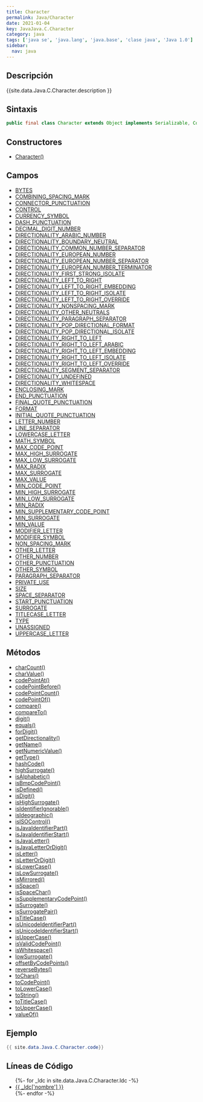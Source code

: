 ```yaml
---
title: Character
permalink: Java/Character
date: 2021-01-04
key: JavaJava.C.Character
category: java
tags: ['java se', 'java.lang', 'java.base', 'clase java', 'Java 1.0']
sidebar: 
  nav: java
---
```


## Descripción
{{site.data.Java.C.Character.description }}

## Sintaxis
~~~java
public final class Character extends Object implements Serializable, Comparable<Character>
~~~

## Constructores
* [Character()](/Java/Character/Character/)

## Campos
* [BYTES](/Java/Character/BYTES)
* [COMBINING_SPACING_MARK](/Java/Character/COMBINING_SPACING_MARK)
* [CONNECTOR_PUNCTUATION](/Java/Character/CONNECTOR_PUNCTUATION)
* [CONTROL](/Java/Character/CONTROL)
* [CURRENCY_SYMBOL](/Java/Character/CURRENCY_SYMBOL)
* [DASH_PUNCTUATION](/Java/Character/DASH_PUNCTUATION)
* [DECIMAL_DIGIT_NUMBER](/Java/Character/DECIMAL_DIGIT_NUMBER)
* [DIRECTIONALITY_ARABIC_NUMBER](/Java/Character/DIRECTIONALITY_ARABIC_NUMBER)
* [DIRECTIONALITY_BOUNDARY_NEUTRAL](/Java/Character/DIRECTIONALITY_BOUNDARY_NEUTRAL)
* [DIRECTIONALITY_COMMON_NUMBER_SEPARATOR](/Java/Character/DIRECTIONALITY_COMMON_NUMBER_SEPARATOR)
* [DIRECTIONALITY_EUROPEAN_NUMBER](/Java/Character/DIRECTIONALITY_EUROPEAN_NUMBER)
* [DIRECTIONALITY_EUROPEAN_NUMBER_SEPARATOR](/Java/Character/DIRECTIONALITY_EUROPEAN_NUMBER_SEPARATOR)
* [DIRECTIONALITY_EUROPEAN_NUMBER_TERMINATOR](/Java/Character/DIRECTIONALITY_EUROPEAN_NUMBER_TERMINATOR)
* [DIRECTIONALITY_FIRST_STRONG_ISOLATE](/Java/Character/DIRECTIONALITY_FIRST_STRONG_ISOLATE)
* [DIRECTIONALITY_LEFT_TO_RIGHT](/Java/Character/DIRECTIONALITY_LEFT_TO_RIGHT)
* [DIRECTIONALITY_LEFT_TO_RIGHT_EMBEDDING](/Java/Character/DIRECTIONALITY_LEFT_TO_RIGHT_EMBEDDING)
* [DIRECTIONALITY_LEFT_TO_RIGHT_ISOLATE](/Java/Character/DIRECTIONALITY_LEFT_TO_RIGHT_ISOLATE)
* [DIRECTIONALITY_LEFT_TO_RIGHT_OVERRIDE](/Java/Character/DIRECTIONALITY_LEFT_TO_RIGHT_OVERRIDE)
* [DIRECTIONALITY_NONSPACING_MARK](/Java/Character/DIRECTIONALITY_NONSPACING_MARK)
* [DIRECTIONALITY_OTHER_NEUTRALS](/Java/Character/DIRECTIONALITY_OTHER_NEUTRALS)
* [DIRECTIONALITY_PARAGRAPH_SEPARATOR](/Java/Character/DIRECTIONALITY_PARAGRAPH_SEPARATOR)
* [DIRECTIONALITY_POP_DIRECTIONAL_FORMAT](/Java/Character/DIRECTIONALITY_POP_DIRECTIONAL_FORMAT)
* [DIRECTIONALITY_POP_DIRECTIONAL_ISOLATE](/Java/Character/DIRECTIONALITY_POP_DIRECTIONAL_ISOLATE)
* [DIRECTIONALITY_RIGHT_TO_LEFT](/Java/Character/DIRECTIONALITY_RIGHT_TO_LEFT)
* [DIRECTIONALITY_RIGHT_TO_LEFT_ARABIC](/Java/Character/DIRECTIONALITY_RIGHT_TO_LEFT_ARABIC)
* [DIRECTIONALITY_RIGHT_TO_LEFT_EMBEDDING](/Java/Character/DIRECTIONALITY_RIGHT_TO_LEFT_EMBEDDING)
* [DIRECTIONALITY_RIGHT_TO_LEFT_ISOLATE](/Java/Character/DIRECTIONALITY_RIGHT_TO_LEFT_ISOLATE)
* [DIRECTIONALITY_RIGHT_TO_LEFT_OVERRIDE](/Java/Character/DIRECTIONALITY_RIGHT_TO_LEFT_OVERRIDE)
* [DIRECTIONALITY_SEGMENT_SEPARATOR](/Java/Character/DIRECTIONALITY_SEGMENT_SEPARATOR)
* [DIRECTIONALITY_UNDEFINED](/Java/Character/DIRECTIONALITY_UNDEFINED)
* [DIRECTIONALITY_WHITESPACE](/Java/Character/DIRECTIONALITY_WHITESPACE)
* [ENCLOSING_MARK](/Java/Character/ENCLOSING_MARK)
* [END_PUNCTUATION](/Java/Character/END_PUNCTUATION)
* [FINAL_QUOTE_PUNCTUATION](/Java/Character/FINAL_QUOTE_PUNCTUATION)
* [FORMAT](/Java/Character/FORMAT)
* [INITIAL_QUOTE_PUNCTUATION](/Java/Character/INITIAL_QUOTE_PUNCTUATION)
* [LETTER_NUMBER](/Java/Character/LETTER_NUMBER)
* [LINE_SEPARATOR](/Java/Character/LINE_SEPARATOR)
* [LOWERCASE_LETTER](/Java/Character/LOWERCASE_LETTER)
* [MATH_SYMBOL](/Java/Character/MATH_SYMBOL)
* [MAX_CODE_POINT](/Java/Character/MAX_CODE_POINT)
* [MAX_HIGH_SURROGATE](/Java/Character/MAX_HIGH_SURROGATE)
* [MAX_LOW_SURROGATE](/Java/Character/MAX_LOW_SURROGATE)
* [MAX_RADIX](/Java/Character/MAX_RADIX)
* [MAX_SURROGATE](/Java/Character/MAX_SURROGATE)
* [MAX_VALUE](/Java/Character/MAX_VALUE)
* [MIN_CODE_POINT](/Java/Character/MIN_CODE_POINT)
* [MIN_HIGH_SURROGATE](/Java/Character/MIN_HIGH_SURROGATE)
* [MIN_LOW_SURROGATE](/Java/Character/MIN_LOW_SURROGATE)
* [MIN_RADIX](/Java/Character/MIN_RADIX)
* [MIN_SUPPLEMENTARY_CODE_POINT](/Java/Character/MIN_SUPPLEMENTARY_CODE_POINT)
* [MIN_SURROGATE](/Java/Character/MIN_SURROGATE)
* [MIN_VALUE](/Java/Character/MIN_VALUE)
* [MODIFIER_LETTER](/Java/Character/MODIFIER_LETTER)
* [MODIFIER_SYMBOL](/Java/Character/MODIFIER_SYMBOL)
* [NON_SPACING_MARK](/Java/Character/NON_SPACING_MARK)
* [OTHER_LETTER](/Java/Character/OTHER_LETTER)
* [OTHER_NUMBER](/Java/Character/OTHER_NUMBER)
* [OTHER_PUNCTUATION](/Java/Character/OTHER_PUNCTUATION)
* [OTHER_SYMBOL](/Java/Character/OTHER_SYMBOL)
* [PARAGRAPH_SEPARATOR](/Java/Character/PARAGRAPH_SEPARATOR)
* [PRIVATE_USE](/Java/Character/PRIVATE_USE)
* [SIZE](/Java/Character/SIZE)
* [SPACE_SEPARATOR](/Java/Character/SPACE_SEPARATOR)
* [START_PUNCTUATION](/Java/Character/START_PUNCTUATION)
* [SURROGATE](/Java/Character/SURROGATE)
* [TITLECASE_LETTER](/Java/Character/TITLECASE_LETTER)
* [TYPE](/Java/Character/TYPE)
* [UNASSIGNED](/Java/Character/UNASSIGNED)
* [UPPERCASE_LETTER](/Java/Character/UPPERCASE_LETTER)

## Métodos
* [charCount()](/Java/Character/charCount)
* [charValue()](/Java/Character/charValue)
* [codePointAt()](/Java/Character/codePointAt)
* [codePointBefore()](/Java/Character/codePointBefore)
* [codePointCount()](/Java/Character/codePointCount)
* [codePointOf()](/Java/Character/codePointOf)
* [compare()](/Java/Character/compare)
* [compareTo()](/Java/Character/compareTo)
* [digit()](/Java/Character/digit)
* [equals()](/Java/Character/equals)
* [forDigit()](/Java/Character/forDigit)
* [getDirectionality()](/Java/Character/getDirectionality)
* [getName()](/Java/Character/getName)
* [getNumericValue()](/Java/Character/getNumericValue)
* [getType()](/Java/Character/getType)
* [hashCode()](/Java/Character/hashCode)
* [highSurrogate()](/Java/Character/highSurrogate)
* [isAlphabetic()](/Java/Character/isAlphabetic)
* [isBmpCodePoint()](/Java/Character/isBmpCodePoint)
* [isDefined()](/Java/Character/isDefined)
* [isDigit()](/Java/Character/isDigit)
* [isHighSurrogate()](/Java/Character/isHighSurrogate)
* [isIdentifierIgnorable()](/Java/Character/isIdentifierIgnorable)
* [isIdeographic()](/Java/Character/isIdeographic)
* [isISOControl()](/Java/Character/isISOControl)
* [isJavaIdentifierPart()](/Java/Character/isJavaIdentifierPart)
* [isJavaIdentifierStart()](/Java/Character/isJavaIdentifierStart)
* [isJavaLetter()](/Java/Character/isJavaLetter)
* [isJavaLetterOrDigit()](/Java/Character/isJavaLetterOrDigit)
* [isLetter()](/Java/Character/isLetter)
* [isLetterOrDigit()](/Java/Character/isLetterOrDigit)
* [isLowerCase()](/Java/Character/isLowerCase)
* [isLowSurrogate()](/Java/Character/isLowSurrogate)
* [isMirrored()](/Java/Character/isMirrored)
* [isSpace()](/Java/Character/isSpace)
* [isSpaceChar()](/Java/Character/isSpaceChar)
* [isSupplementaryCodePoint()](/Java/Character/isSupplementaryCodePoint)
* [isSurrogate()](/Java/Character/isSurrogate)
* [isSurrogatePair()](/Java/Character/isSurrogatePair)
* [isTitleCase()](/Java/Character/isTitleCase)
* [isUnicodeIdentifierPart()](/Java/Character/isUnicodeIdentifierPart)
* [isUnicodeIdentifierStart()](/Java/Character/isUnicodeIdentifierStart)
* [isUpperCase()](/Java/Character/isUpperCase)
* [isValidCodePoint()](/Java/Character/isValidCodePoint)
* [isWhitespace()](/Java/Character/isWhitespace)
* [lowSurrogate()](/Java/Character/lowSurrogate)
* [offsetByCodePoints()](/Java/Character/offsetByCodePoints)
* [reverseBytes()](/Java/Character/reverseBytes)
* [toChars()](/Java/Character/toChars)
* [toCodePoint()](/Java/Character/toCodePoint)
* [toLowerCase()](/Java/Character/toLowerCase)
* [toString()](/Java/Character/toString)
* [toTitleCase()](/Java/Character/toTitleCase)
* [toUpperCase()](/Java/Character/toUpperCase)
* [valueOf()](/Java/Character/valueOf)

## Ejemplo
~~~java
{{ site.data.Java.C.Character.code}}
~~~

## Líneas de Código
<ul>
{%- for _ldc in site.data.Java.C.Character.ldc -%}
   <li>
       <a href="{{_ldc['url'] }}">{{ _ldc['nombre'] }}</a>
   </li>
{%- endfor -%}
</ul>
